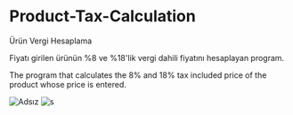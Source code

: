 # Product-Tax-Calculation
Ürün Vergi Hesaplama

Fiyatı girilen ürünün %8 ve %18'lik vergi dahili fiyatını hesaplayan program.

The program that calculates the 8% and 18% tax included price of the product whose price is entered.

![Adsız](https://user-images.githubusercontent.com/116383204/200159020-516d59bc-b6f9-48c0-9e78-45b550c2bfff.jpg)
![s](https://user-images.githubusercontent.com/116383204/200159021-18d6439e-323a-4b82-8231-cf824cfab460.jpg)
